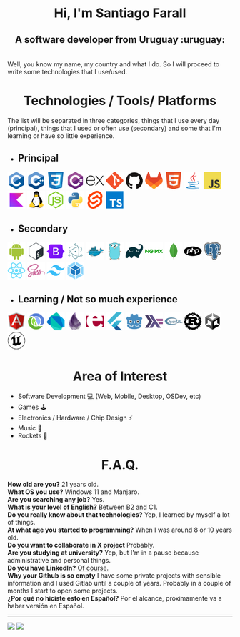 <h1 align="center"> Hi, I'm Santiago Farall </h1>
<h2 align="center">A software developer from Uruguay :uruguay:</h2>

\
Well, you know my name, my country and what I do. So I will proceed to write some technologies that I use/used.

<h1 align="center"> Technologies / Tools/ Platforms </h1>

The list will be separated in three categories, things that I use every day (principal), things that I used or often use (secondary) and some that I'm learning or have so little experience.

 * ## Principal
<div>
<img src="https://github.com/devicons/devicon/blob/master/icons/c/c-original.svg" width=40 height=40 alt="C" title="C"/>
<img src="https://github.com/devicons/devicon/blob/master/icons/cplusplus/cplusplus-original.svg" width=40 height=40 alt="C++" title="C++"/>
<img src="https://github.com/devicons/devicon/blob/master/icons/css3/css3-original.svg" width=40 height=40 alt="CSS" title="CSS"/>
<img src="https://github.com/devicons/devicon/blob/master/icons/csharp/csharp-original.svg" width=40 height=40 alt="C#" title="C#"/>
<img src="https://github.com/devicons/devicon/blob/master/icons/express/express-original.svg" width=40 height=40 alt="Express" title="Express"/>
<img src="https://github.com/devicons/devicon/blob/master/icons/git/git-original.svg" width=40 height=40 alt="Git" title="Git"/>
<img src="https://github.com/devicons/devicon/blob/master/icons/github/github-original.svg" width=40 height=40 alt="GitHub" title="GitHub"/>
<img src="https://github.com/devicons/devicon/blob/master/icons/gitlab/gitlab-original.svg" width=40 height=40 alt="GitLab" title="GitLab"/>
<img src="https://github.com/devicons/devicon/blob/master/icons/html5/html5-original.svg" width=40 height=40 alt="HTML5" title="HTML5"/>
<img src="https://github.com/devicons/devicon/blob/master/icons/java/java-original.svg" width=40 height=40 alt="Java" title="Java"/>
<img src="https://github.com/devicons/devicon/blob/master/icons/javascript/javascript-original.svg" width=40 height=40 alt="JavaScript" title="JavaScript"/>
<img src="https://github.com/devicons/devicon/blob/master/icons/kotlin/kotlin-original.svg" width=40 height=40 alt="Kotlin" title="Kotlin"/>
<img src="https://github.com/devicons/devicon/blob/master/icons/linux/linux-original.svg" width=40 height=40 alt="Linux (Manjaro)" title="Linux (Manjaro)"/>
<img src="https://github.com/devicons/devicon/blob/master/icons/nodejs/nodejs-original.svg" width=40 height=40 alt="NodeJS" title="NodeJS"/>
<img src="https://github.com/devicons/devicon/blob/master/icons/python/python-original.svg" width=40 height=40 alt="Python" title="Python"/>
<img src="https://github.com/devicons/devicon/blob/master/icons/svelte/svelte-original.svg" width=40 height=40 alt="Svelte" title="Svelte"/>
<img src="https://github.com/devicons/devicon/blob/master/icons/typescript/typescript-original.svg" width=40 height=40 alt="TypeScript" title="TypeScript"/>
</div>

 * ## Secondary
<div>  
<img src="https://github.com/devicons/devicon/blob/master/icons/android/android-original.svg" width=40 height=40 alt="Android" title="Android"/>
<img src="https://github.com/devicons/devicon/blob/master/icons/bash/bash-original.svg" width=40 height=40 alt="Bash / Zsh" title="Bash / Zsh"/>
<img src="https://github.com/devicons/devicon/blob/master/icons/bootstrap/bootstrap-original.svg" width=40 height=40 alt="Bootstrap" title="Bootstrap"/>
<img src="https://github.com/devicons/devicon/blob/master/icons/electron/electron-original.svg" width=40 height=40 alt="Electron" title="Electron"/>
<img src="https://github.com/devicons/devicon/blob/master/icons/docker/docker-original.svg" width=40 height=40 alt="Docker" title="Docker"/>
<img src="https://github.com/devicons/devicon/blob/master/icons/go/go-original.svg" width=40 height=40 alt="Go" title="Go"/>
<img src="https://github.com/devicons/devicon/blob/master/icons/gradle/gradle-plain.svg" width=40 height=40 alt="Gradle" title="Gradle"/>
<img src="https://github.com/devicons/devicon/blob/master/icons/nginx/nginx-original.svg" width=40 height=40 alt="Nginx" title="Nginx"/>
<img src="https://github.com/devicons/devicon/blob/master/icons/mongodb/mongodb-original.svg" width=40 height=40 alt="MongoDB" title="MongoDB"/>
<img src="https://github.com/devicons/devicon/blob/master/icons/php/php-plain.svg" width=40 height=40 alt="PHP" title="PHP"/>
<img src="https://github.com/devicons/devicon/blob/master/icons/postgresql/postgresql-original.svg" width=40 height=40 alt="PostgresSQL" title="PostgresSQL"/>
<img src="https://github.com/devicons/devicon/blob/master/icons/react/react-original.svg" width=40 height=40 alt="React" title="React"/>
<img src="https://github.com/devicons/devicon/blob/master/icons/sass/sass-original.svg" width=40 height=40 alt="SASS / SCSS" title="SASS / SCSS"/>
<img src="https://github.com/devicons/devicon/blob/master/icons/tailwindcss/tailwindcss-plain.svg" width=40 height=40 alt="Tailwind" title="Tailwind"/>
<img src="https://github.com/devicons/devicon/blob/master/icons/webpack/webpack-original.svg" width=40 height=40 alt="Webpack" title="Webpack"/>
</div>

 * ## Learning / Not so much experience
<div>  
<img src="https://github.com/devicons/devicon/blob/master/icons/angularjs/angularjs-original.svg" width=40 height=40 alt="AngularJS" title="AngularJS"/>
<img src="https://github.com/devicons/devicon/blob/master/icons/clojure/clojure-original.svg" width=40 height=40 alt="Clojure" title="Clojure"/>
<img src="https://github.com/devicons/devicon/blob/master/icons/dart/dart-original.svg" width=40 height=40 alt="Dart" title="Dart"/>
<img src="https://github.com/devicons/devicon/blob/master/icons/elixir/elixir-original.svg" width=40 height=40 alt="Elixir" title="Elixir"/>
<img src="https://github.com/devicons/devicon/blob/master/icons/erlang/erlang-original.svg" width=40 height=40 alt="Erlang" title="Erlang"/>
<img src="https://github.com/devicons/devicon/blob/master/icons/flutter/flutter-original.svg" width=40 height=40 alt="Flutter" title="Flutter"/>
<img src="https://github.com/devicons/devicon/blob/master/icons/godot/godot-original.svg" width=40 height=40 alt="Godot" title="Godot"/>
<img src="https://github.com/devicons/devicon/blob/master/icons/haskell/haskell-original.svg" width=40 height=40 alt="Haskell" title="Haskell"/>
<img src="https://github.com/devicons/devicon/blob/master/icons/opengl/opengl-original.svg" width=40 height=40 alt="OpenGL" title="OpenGL"/>
<img src="https://github.com/devicons/devicon/blob/master/icons/rust/rust-plain.svg" width=40 height=40 alt="Rust" title="Rust"/>
<img src="https://github.com/devicons/devicon/blob/master/icons/unity/unity-original.svg" width=40 height=40 alt="Unity" title="Unity"/>
<img src="https://github.com/devicons/devicon/blob/master/icons/unrealengine/unrealengine-original.svg" width=40 height=40 alt="Unreal Engine" title="Unreal Engine"/>
</div>
<h1 align="center"> Area of Interest </h1>

- Software Development 💻 (Web, Mobile, Desktop, OSDev, etc)
- Games 🕹️
- Electronics / Hardware / Chip Design ⚡
- Music 🎵
- Rockets 🚀

<h1 align="center"> F.A.Q. </h1>

**How old are you?** 21 years old. \
**What OS you use?** Windows 11 and Manjaro. \
**Are you searching any job?** Yes. \
**What is your level of English?** Between B2 and C1. \
**Do you really know about that technologies?** Yep, I learned by myself a lot of things. \
**At what age you started to programming?** When I was around 8 or 10 years old. \
**Do you want to collaborate in X project** Probably. \
**Are you studying at university?** Yep, but I'm in a pause because administrative and personal things. \
**Do you have LinkedIn?** [Of course.](https://www.linkedin.com/in/santiago-farall-moncecchi/) \
**Why your Github is so empty** I have some private projects with sensible information and I used Gitlab until a couple of years. Probably in a couple of months I start to open some projects. \
**¿Por qué no hiciste esto en Español?** Por el alcance, próximamente va a haber versión en Español.

---

[![](https://img.shields.io/badge/LinkedIn-0077B5?style=for-the-badge&logo=linkedin&logoColor=white)](https://www.linkedin.com/in/santiago-farall-moncecchi/)
![](https://komarev.com/ghpvc/?username=elsantiF&color=red)
